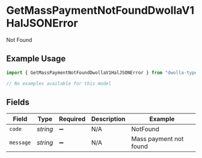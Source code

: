 # GetMassPaymentNotFoundDwollaV1HalJSONError

Not Found

## Example Usage

```typescript
import { GetMassPaymentNotFoundDwollaV1HalJSONError } from "dwolla-typescript/models/errors";

// No examples available for this model
```

## Fields

| Field                  | Type                   | Required               | Description            | Example                |
| ---------------------- | ---------------------- | ---------------------- | ---------------------- | ---------------------- |
| `code`                 | *string*               | :heavy_minus_sign:     | N/A                    | NotFound               |
| `message`              | *string*               | :heavy_minus_sign:     | N/A                    | Mass payment not found |